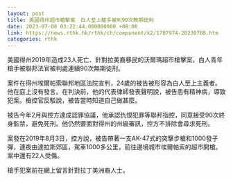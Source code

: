 ```yaml
---
layout: post
title: 美國得州超市槍擊案　白人至上槍手被判90次無期徒刑
date: 2023-07-08 03:22:44.000000000 +08:00
link: https://news.rthk.hk/rthk/ch/component/k2/1707974-20230708.htm
categories: rthk
---
```


美國得州2019年造成23人死亡、針對拉美裔移民的沃爾瑪超市槍擊案，白人青年槍手被聯邦法官被判處連續90次無期徒刑。

案件在得州埃爾帕索聯邦地區法院宣判，24歲的被告被形容為白人至上主義者。他在庭上沒有發言。在判決前，他的代表律師發表聲明說，被告患有精神病，導致犯案。檢控官反駁說，被告當時知道自己做甚麼。

被告今年2月與控方達成認罪協議，他承認仇恨犯罪等聯邦指控，同意接受90次終身監禁，避免死刑。他仍然要面對得州的州級審訊，控方不排除會尋求死刑。

案發在2019年8月3日，控方說，被告帶著一支AK-47式的突擊步槍和1000發子彈，連夜由達拉斯郊區，駕車1000多公里，前往邊境城市埃爾帕索的超市開槍。案中還有22人受傷。

槍手犯案前在網上留言針對拉丁美洲裔人士。
